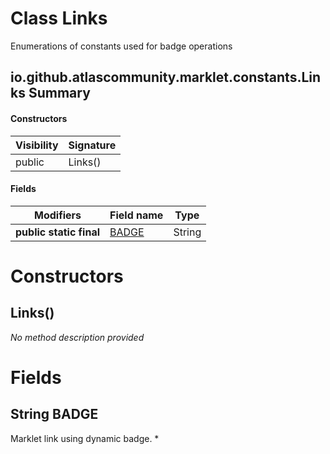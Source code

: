 Class Links
===========
Enumerations of constants used for badge operations

io.github.atlascommunity.marklet.constants.Links Summary
-------
#### Constructors
| Visibility | Signature |
| ---------- | --------- |
| public     | Links()   |
#### Fields
| Modifiers               | Field name                     | Type   |
| ----------------------- | ------------------------------ | ------ |
| **public static final** | [BADGE](#javalangstring-badge) | String |

Constructors
============
Links()
-------
*No method description provided*


Fields
======
String BADGE
----------------------
Marklet link using dynamic badge. *


